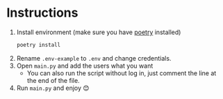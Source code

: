 # Instructions

1. Install environment (make sure you have [poetry](https://python-poetry.org/docs/#installation) installed)
    ```bash
    poetry install
    ```
2. Rename `.env-example` to `.env` and change credentials.
3. Open `main.py` and add the users what you want
   * You can also run the script without log in, just comment the line at the end of the file.
4. Run `main.py` and enjoy 😊
